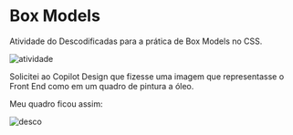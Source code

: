 # Box Models

Atividade do Descodificadas para a prática de Box Models no CSS.

![atividade](https://github.com/ThaisDavilla/descodificadas-boxmodel/assets/78877580/0c581d0b-7b6b-4c1b-a292-9e01ee925145)

Solicitei ao Copilot Design que fizesse uma imagem que representasse o Front End como em um quadro de pintura a óleo.


Meu quadro ficou assim:


![desco](https://github.com/ThaisDavilla/descodificadas-boxmodel/assets/78877580/513f37a7-efdb-4a0c-a2f7-c46fecc4130d)
